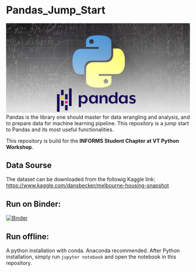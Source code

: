 # Pandas_Jump_Start
![Screenshot](logos.png)
Pandas is the library one should master for data wrangling and analysis, and to prepare data for machine learning pipeline. This repository is a jump start to Pandas and its most useful functionalities.

This repository is build for the **INFORMS Student Chapter at VT Python Workshop**.

## Data Sourse 
The dataset can be downloaded from the followig Kaggle link: 
https://www.kaggle.com/dansbecker/melbourne-housing-snapshot

## Run on Binder:
[![Binder](https://mybinder.org/badge_logo.svg)](https://mybinder.org/v2/gh/maftouni/Pandas_Jump_Start/main)

## Run offline:
A python installation with conda. Anaconda recommended.
After Python installation, simply run `jupyter notebook` and open the notebook in this repository.
